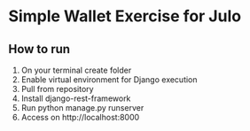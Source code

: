 # Simple Wallet Exercise for Julo

## How to run

1. On your terminal create folder
2. Enable virtual environment for Django execution
3. Pull from repository
4. Install django-rest-framework
5. Run python manage.py runserver
6. Access on http://localhost:8000